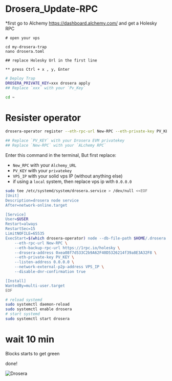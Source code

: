 # Drosera_Update-RPC
*first go to Alchemy https://dashboard.alchemy.com/ and get a Holesky RPC
```
# open your vps

cd my-drosera-trap
nano drosera.toml

## replace Holesky Url in the first line

** press Ctrl + x , y, Enter

```
```bash
# Deploy Trap
DROSERA_PRIVATE_KEY=xxx drosera apply
## Replace `xxx` with your `Pv_Key`
```
```bash
cd ~
```
# Resister operator
```bash
drosera-operator register --eth-rpc-url New-RPC --eth-private-key PV_KEY

## Replace `PV_KEY` with your Drosera EVM privatekey 
## Replace `New-RPC` with your `ALchemy RPC` 
```
Enter this command in the terminal, But first replace:
* `New_RPC` with your `Alchemy_URL`
* `PV_KEY` with your `privatekey`
* `VPS_IP` with your solid vps IP (without anything else)
* if using a `local` system, then replace vps ip with `0.0.0.0`
```bash
sudo tee /etc/systemd/system/drosera.service > /dev/null <<EOF
[Unit]
Description=drosera node service
After=network-online.target

[Service]
User=$USER
Restart=always
RestartSec=15
LimitNOFILE=65535
ExecStart=$(which drosera-operator) node --db-file-path $HOME/.drosera.db --network-p2p-port 31313 --server-port 31314 \
    --eth-rpc-url New-RPC \
    --eth-backup-rpc-url https://1rpc.io/holesky \
    --drosera-address 0xea08f7d533C2b9A62F40D5326214f39a8E3A32F8 \
    --eth-private-key PV_KEY \
    --listen-address 0.0.0.0 \
    --network-external-p2p-address VPS_IP \
    --disable-dnr-confirmation true

[Install]
WantedBy=multi-user.target
EOF

```
```bash
# reload systemd
sudo systemctl daemon-reload
sudo systemctl enable drosera
# start systemd
sudo systemctl start drosera
```
# wait 10 min
Blocks starts to get green 

done!

![Drosera](https://github.com/user-attachments/assets/c634f3e8-323d-492d-8b05-304fb767c300)

